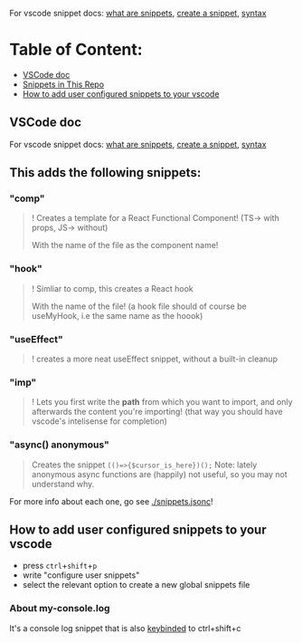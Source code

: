 For vscode snippet docs: [what are snippets](https://code.visualstudio.com/docs/editor/userdefinedsnippets#_builtin-snippets), [create a snippet](https://code.visualstudio.com/docs/editor/userdefinedsnippets#_create-your-own-snippets), [syntax](https://code.visualstudio.com/docs/editor/userdefinedsnippets#_snippet-syntax)

# Table of Content:
- [VSCode doc](#vscode-doc)
- [Snippets in This Repo](#this-adds-the-following-snippets)
- [How to add user configured snippets to your vscode](#how-to-add-user-configured-snippets-to-your-vscode)

## VSCode doc
For vscode snippet docs: [what are snippets](https://code.visualstudio.com/docs/editor/userdefinedsnippets#_builtin-snippets), [create a snippet](https://code.visualstudio.com/docs/editor/userdefinedsnippets#_create-your-own-snippets), [syntax](https://code.visualstudio.com/docs/editor/userdefinedsnippets#_snippet-syntax)

## This adds the following snippets:

### "comp"
> ! Creates a template for a React Functional Component! (TS-> with props, JS-> without)
> 
> With the name of the file as the component name!
### "hook"
> ! Simliar to comp, this creates a React hook
>
> With the name of the file! (a hook file should of course be useMyHook, i.e the same name as the hoook)
### "useEffect"
> ! creates a more neat useEffect snippet, without a built-in cleanup
### "imp"
> ! Lets you first write the **path** from which you want to import, and only afterwards the content you're importing! (that way you should have vscode's intelisense for completion)
### "async() anonymous"
> Creates the snippet `(()=>{$cursor_is_here})();`
> Note: lately anonymous async functions are (happily) not useful, so you may not understand why.

For more info about each one, go see [./snippets.jsonc](snippets.jsonc)!

## How to add user configured snippets to your vscode
- press `ctrl`+`shift`+`p`
- write "configure user snippets"
- select the relevant option to create a new global snippets file


### About my-console.log
It's a console log snippet that is also [keybinded](keybindings.jsonc) to ctrl+shift+c
